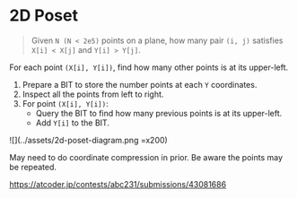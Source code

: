 # 2D Poset

> Given `N (N < 2e5)` points on a plane, how many pair `(i, j)` satisfies `X[i] < X[j]` and `Y[i] > Y[j]`.

For each point `(X[i], Y[i])`, find how many other points is at its upper-left.

1. Prepare a BIT to store the number points at each `Y` coordinates.
2. Inspect all the points from left to right. 
3. For point `(X[i], Y[i])`:
    - Query the BIT to find how many previous points is at its upper-left.
    - Add `Y[i]` to the BIT.

![](../assets/2d-poset-diagram.png =x200)

May need to do coordinate compression in prior. Be aware the points may be repeated.

<https://atcoder.jp/contests/abc231/submissions/43081686>